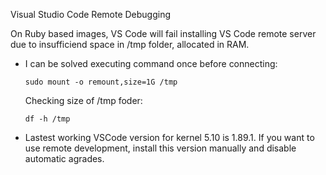 
Visual Studio Code Remote Debugging

 On Ruby based images, VS Code will fail installing VS Code remote server due to insufficiend space in /tmp folder, allocated in RAM.

- I can be solved executing command once before connecting:

   ```sudo mount -o remount,size=1G /tmp```

  Checking size of /tmp foder:
  
  ```df -h /tmp```

- Lastest working VSCode version for kernel 5.10  is 1.89.1. If you want to use remote development, install this version manually and disable automatic agrades.
